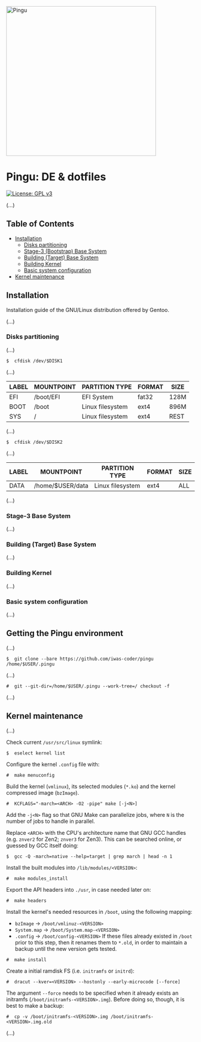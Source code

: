 [//]: # (Title of the project)

<img src="https://i.pinimg.com/originals/4d/df/9f/4ddf9fe1136a06629a3c6fc629a8b66d.png" alt="Pingu" width=400/>

# Pingu: DE & dotfiles

[//]: # (GPLv3 License indicator)

[![License: GPL v3](https://img.shields.io/badge/License-GPLv3-blue.svg)](https://www.gnu.org/licenses/gpl-3.0.html)

[//]: # (README Body)

(...)

## Table of Contents

- [Installation](#installation)
    - [Disks partitioning](#disks-partitioning)
    - [Stage-3 (Bootstrap) Base System](#stage-3-base-system)
    - [Building (Target) Base System](#building-target-base-system)
    - [Building Kernel](#building-kernel)
    - [Basic system configuration](#basic-system-configuration)
- [Kernel maintenance](#kernel-maintenance)

## Installation

Installation guide of the GNU/Linux distribution offered by Gentoo.

(...)

### Disks partitioning

(...)

```shell
$  cfdisk /dev/$DISK1
```

(...)

| LABEL | MOUNTPOINT | PARTITION TYPE   | FORMAT | SIZE |
|-------|------------|------------------|--------|------|
| EFI   | /boot/EFI  | EFI System       | fat32  | 128M |
| BOOT  | /boot      | Linux filesystem | ext4   | 896M |
| SYS   | /          | Linux filesystem | ext4   | REST |

(...)

```shell
$  cfdisk /dev/$DISK2
```

(...)

| LABEL | MOUNTPOINT       | PARTITION TYPE   | FORMAT | SIZE |
|-------|------------------|------------------|--------|------|
| DATA  | /home/$USER/data | Linux filesystem | ext4   | ALL  |

(...)

### Stage-3 Base System

(...)

### Building (Target) Base System

(...)

### Building Kernel

(...)

### Basic system configuration

(...)

## Getting the Pingu environment

(...)

```shell
$  git clone --bare https://github.com/iwas-coder/pingu /home/$USER/.pingu
```

(...)

```shell
#  git --git-dir=/home/$USER/.pingu --work-tree=/ checkout -f
```

(...)

## Kernel maintenance

(...)

Check current `/usr/src/linux` symlink:
```shell
$  eselect kernel list
```

Configure the kernel `.config` file with:
```shell
#  make menuconfig
```

Build the kernel (`vmlinux`), its selected modules (`*.ko`) and the kernel compressed image (`bzImage`).
```shell
#  KCFLAGS="-march=<ARCH> -O2 -pipe" make [-j<N>]
```
Add the `-j<N>` flag so that GNU Make can parallelize jobs, where `N` is the number of jobs to handle in parallel.

Replace `<ARCH>` with the CPU's architecture name that GNU GCC handles (e.g. `znver2` for Zen2; `znver3` for Zen3). This can be searched online, or guessed by GCC itself doing:
```shell
$  gcc -Q -march=native --help=target | grep march | head -n 1
```

Install the built modules into `/lib/modules/<VERSION>`:
```shell
#  make modules_install
```

Export the API headers into `./usr`, in case needed later on:
```shell
#  make headers
```

Install the kernel's needed resources in `/boot`, using the following mapping:
- `bzImage` -> `/boot/vmlinuz-<VERSION>`
- `System.map` -> `/boot/System.map-<VERSION>`
- `.config` -> `/boot/config-<VERSION>`
If these files already existed in `/boot` prior to this step, then it renames them to `*.old`, in order to maintain a backup until the new version gets tested.
```shell
#  make install
```

Create a initial ramdisk FS (i.e. `initramfs` or `initrd`):
```shell
#  dracut --kver=<VERSION> --hostonly --early-microcode [--force]
```
The argument `--force` needs to be specified when it already exists an initramfs (`/boot/initramfs-<VERSION>.img`). Before doing so, though, it is best to make a backup:
```shell
#  cp -v /boot/initramfs-<VERSION>.img /boot/initramfs-<VERSION>.img.old
```

(...)

